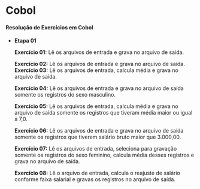 # Cobol
#### Resolução de Exercícios em Cobol

- **Etapa 01**

  **Exercício 01:** Lê os arquivos de entrada e grava no arquivo de saída.

  **Exercício 02:** Lê os arquivos de entrada e grava no arquivo de saída.
  **Exercício 03:** Lê os arquivos de entrada, calcula média e grava no arquivo de saída.

  **Exercício 04:** Lê os arquivos de entrada e grava no arquivo de saída somente os registros do sexo masculino.

  **Exercício 05:** Lê os arquivos de entrada, calcula média e grava no arquivo de saída somente os registros que tiveram média maior ou igual a 7,0.

  **Exercício 06:** Lê os arquivos de entrada e grava no arquivo de saída somente os registros que tiverem salário bruto maior que 3.000,00.

  **Exercício 07:** Lê os arquivos de entrada, seleciona para gravação somente os registros do sexo feminino, calcula média desses registros e grava no arquivo de saída.

  **Exercício 08:** Lê o arquivo de entrada, calcula o reajuste de salário conforme faixa salarial e gravas os registros no arquivo de saída.

  



